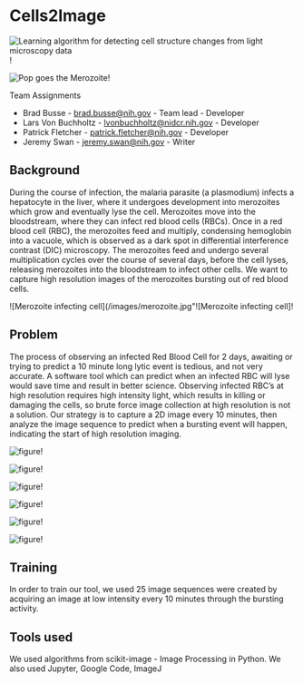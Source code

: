 # Cells2Image
![Learning algorithm for detecting cell structure changes from light microscopy data](images/Cover-Slide.jpg "Learning algorithm for detecting cell structure changes from light microscopy data")!

![Pop goes the Merozoite](/images/Cover-Slide-Funny.jpg "Pop goes the Merozoite!")!

Team Assignments
* Brad Busse - brad.busse@nih.gov - Team lead - Developer
* Lars Von Buchholtz - lvonbuchholtz@nidcr.nih.gov - Developer
* Patrick Fletcher - patrick.fletcher@nih.gov - Developer
* Jeremy Swan - jeremy.swan@nih.gov - Writer

## Background
During the course of infection, the malaria parasite (a plasmodium) infects a hepatocyte in the liver, where it undergoes development into merozoites which grow and eventually lyse the cell. Merozoites move into the bloodstream, where they can infect red blood cells (RBCs). Once in a red blood cell (RBC), the merozoites feed and multiply, condensing hemoglobin into a vacuole, which is observed as a dark spot in differential interference contrast (DIC) microscopy. The merozoites feed and undergo several multiplication cycles over the course of several days, before the cell lyses, releasing merozoites into the bloodstream to infect other cells. We want to capture high resolution images of the merozoites bursting out of red blood cells.

![Merozoite infecting cell](/images/merozoite.jpg"![Merozoite infecting cell]!

## Problem
The process of observing an infected Red Blood Cell for 2 days, awaiting or trying to predict a 10 minute long lytic event is tedious, and not very accurate. A software tool which can predict when an infected RBC will lyse would save time and result in better science. Observing infected RBC’s at high resolution requires high intensity light, which results in killing or damaging the cells, so brute force image collection at high resolution is not a solution. Our strategy is to capture a 2D image every 10 minutes, then analyze the image sequence to predict when a bursting event will happen, indicating the start of high resolution imaging. 

![figure](/images/cell_mask.png "Cell Mask")!

![figure](https://github.com/NCBI-Hackathons/Cells2Image/blob/master/images/circularity.png "Circularity")!

![figure](https://github.com/NCBI-Hackathons/Cells2Image/blob/master/images/cluster_analysis1.png "Cluster Analysis")!

![figure](https://github.com/NCBI-Hackathons/Cells2Image/blob/master/images/cluster_analysis_separated.png "Cluster Analysis Separated")!

![figure](https://github.com/NCBI-Hackathons/Cells2Image/blob/master/images/cluster_analysis_tSNE.png "Cluster Analysis tSNE")!

![figure](https://github.com/NCBI-Hackathons/Cells2Image/blob/master/images/fluorescence.png "Fluorescence")!

## Training
In order to train our tool, we used 25 image sequences were created by acquiring an image at low intensity every 10 minutes through the bursting activity.

## Tools used
We used algorithms from scikit-image - Image Processing in Python. We also used Jupyter, Google Code, ImageJ 
